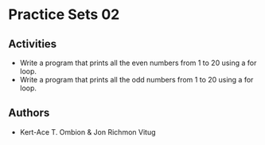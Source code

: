 # Practice Sets 02

## Activities
- Write a program that prints all the even numbers from 1 to 20 using a for loop.
- Write a program that prints all the odd numbers from 1 to 20 using a for loop.

## Authors
- Kert-Ace T. Ombion & Jon Richmon Vitug
